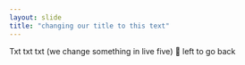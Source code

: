 ```yaml
---
layout: slide 
title: "changing our title to this text"
---
```

Txt txt txt (we change something in live five) 🎉
left to go back 
